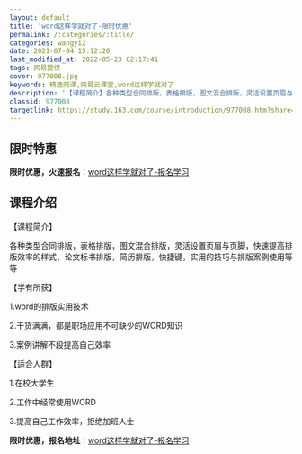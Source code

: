 ```yaml
---
layout: default
title: 'word这样学就对了-限时优惠'
permalink: /:categories/:title/
categories: wangyi2
date: 2021-07-04 15:12:20
last_modified_at: 2022-05-23 02:17:41
tags: 网易提供
cover: 977008.jpg
keywords: 精选网课,网易云课堂,word这样学就对了
description: '【课程简介】各种类型合同排版，表格排版，图文混合排版，灵活设置页眉与页脚，快速提高排版效率的样式，论文标书排版，简历排版'
classid: 977008
targetlink: https://study.163.com/course/introduction/977008.htm?share=1&shareId=1025206652&utm_campaign=share&utm_medium=iphoneShare&utm_source=&utm_u=1025206652
---
```


## 限时特惠

**限时优惠，火速报名**：[word这样学就对了-报名学习](https://study.163.com/course/introduction/977008.htm?share=1&shareId=1025206652&utm_campaign=share&utm_medium=iphoneShare&utm_source=&utm_u=1025206652)

## 课程介绍

【课程简介】

各种类型合同排版，表格排版，图文混合排版，灵活设置页眉与页脚，快速提高排版效率的样式，论文标书排版，简历排版，快捷键，实用的技巧与排版案例使用等等

【学有所获】

1.word的排版实用技术

2.干货满满，都是职场应用不可缺少的WORD知识

3.案例讲解不段提高自己效率

【适合人群】

1.在校大学生

2.工作中经常使用WORD

3.提高自己工作效率，拒绝加班人士

**限时优惠，报名地址**：[word这样学就对了-报名学习](https://study.163.com/course/introduction/977008.htm?share=1&shareId=1025206652&utm_campaign=share&utm_medium=iphoneShare&utm_source=&utm_u=1025206652)

